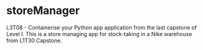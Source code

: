 # storeManager
L3T08 - Containerise your Python app application from the last capstone of Level I. This is a store managing app for stock-taking in a Nike warehouse from L1T30 Capstone.
